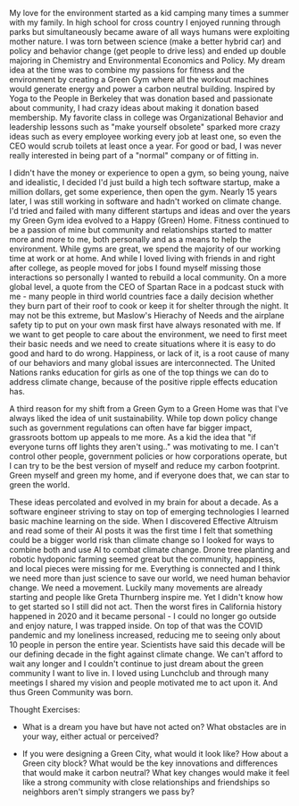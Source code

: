 My love for the environment started as a kid camping many times a summer with my family. In high school for cross country I enjoyed running through parks but simultaneously became aware of all ways humans were exploiting mother nature. I was torn between science (make a better hybrid car) and policy and behavior change (get people to drive less) and ended up double majoring in Chemistry and Environmental Economics and Policy. My dream idea at the time was to combine my passions for fitness and the environment by creating a Green Gym where all the workout machines would generate energy and power a carbon neutral building. Inspired by Yoga to the People in Berkeley that was donation based and passionate about community, I had crazy ideas about making it donation based membership. My favorite class in college was Organizational Behavior and leadership lessons such as "make yourself obsolete" sparked more crazy ideas such as every employee working every job at least one, so even the CEO would scrub toilets at least once a year. For good or bad, I was never really interested in being part of a "normal" company or of fitting in.

I didn't have the money or experience to open a gym, so being young, naive and idealistic, I decided I'd just build a high tech software startup, make a million dollars, get some experience, then open the gym. Nearly 15 years later, I was still working in software and hadn't worked on climate change. I'd tried and failed with many different startups and ideas and over the years my Green Gym idea evolved to a Happy (Green) Home. Fitness continued to be a passion of mine but community and relationships started to matter more and more to me, both personally and as a means to help the environment. While gyms are great, we spend the majority of our working time at work or at home. And while I loved living with friends in and right after college, as people moved for jobs I found myself missing those interactions so personally I wanted to rebuild a local community. On a more global level, a quote from the CEO of Spartan Race in a podcast stuck with me - many people in third world countries face a daily decision whether they burn part of their roof to cook or keep it for shelter through the night. It may not be this extreme, but Maslow's Hierachy of Needs and the airplane safety tip to put on your own mask first have always resonated with me. If we want to get people to care about the environment, we need to first meet their basic needs and we need to create situations where it is easy to do good and hard to do wrong. Happiness, or lack of it, is a root cause of many of our behaviors and many global issues are interconnected. The United Nations ranks education for girls as one of the top things we can do to address climate change, because of the positive ripple effects education has.

A third reason for my shift from a Green Gym to a Green Home was that I've always liked the idea of unit sustainability. While top down policy change such as government regulations can often have far bigger impact, grassroots bottom up appeals to me more. As a kid the idea that "if everyone turns off lights they aren't using.." was motivating to me. I can't control other people, government policies or how corporations operate, but I can try to be the best version of myself and reduce my carbon footprint. Green myself and green my home, and if everyone does that, we can star to green the world.

These ideas percolated and evolved in my brain for about a decade. As a software engineer striving to stay on top of emerging technologies I learned basic machine learning on the side. When I discovered Effective Altruism and read some of their AI posts it was the first time I felt that something could be a bigger world risk than climate change so I looked for ways to combine both and use AI to combat climate change. Drone tree planting and robotic hydoponic farming seemed great but the community, happiness, and local pieces were missing for me. Everything is connected and I think we need more than just science to save our world, we need human behavior change. We need a movement. Luckily many movements are already starting and people like Greta Thurnberg inspire me. Yet I didn't know how to get started so I still did not act. Then the worst fires in California history happened in 2020 and it became personal - I could no longer go outside and enjoy nature, I was trapped inside. On top of that was the COVID pandemic and my loneliness increased, reducing me to seeing only about 10 people in person the entire year. Scientists have said this decade will be our defining decade in the fight against climate change. We can't afford to wait any longer and I couldn't continue to just dream about the green community I want to live in. I loved using Lunchclub and through many meetings I shared my vision and people motivated me to act upon it. And thus Green Community was born.

Thought Exercises:

- What is a dream you have but have not acted on? What obstacles are in your way, either actual or perceived?

- If you were designing a Green City, what would it look like? How about a Green city block? What would be the key innovations and differences that would make it carbon neutral? What key changes would make it feel like a strong community with close relationships and friendships so neighbors aren't simply strangers we pass by?
